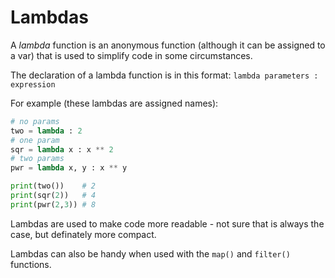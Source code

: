 # Lambdas

A _lambda_ function is an anonymous function (although it can be assigned to a var) that is used to simplify code in some circumstances.

The declaration of a lambda function is in this format: `lambda parameters : expression`

For example (these lambdas are assigned names):

```python
# no params
two = lambda : 2
# one param
sqr = lambda x : x ** 2
# two params
pwr = lambda x, y : x ** y

print(two())    # 2
print(sqr(2))   # 4
print(pwr(2,3)) # 8
```

Lambdas are used to make code more readable - not sure that is always the case, but definately more compact.

Lambdas can also be handy when used with the `map()` and `filter()` functions.
